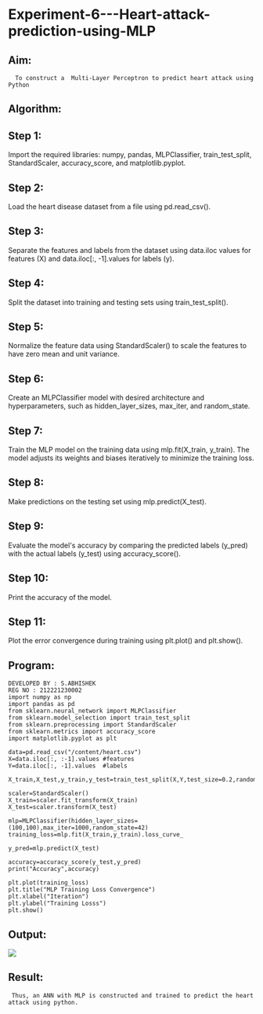 # Experiment-6---Heart-attack-prediction-using-MLP
## Aim:
      To construct a  Multi-Layer Perceptron to predict heart attack using Python
## Algorithm:

## Step 1:
Import the required libraries: numpy, pandas, MLPClassifier, train_test_split, StandardScaler, accuracy_score, and matplotlib.pyplot.
## Step 2:
Load the heart disease dataset from a file using pd.read_csv().
## Step 3:
Separate the features and labels from the dataset using data.iloc values for features (X) and data.iloc[:, -1].values for labels (y).
## Step 4:
Split the dataset into training and testing sets using train_test_split().
## Step 5:
Normalize the feature data using StandardScaler() to scale the features to have zero mean and unit variance.
## Step 6:
Create an MLPClassifier model with desired architecture and hyperparameters, such as hidden_layer_sizes, max_iter, and random_state.
## Step 7:
Train the MLP model on the training data using mlp.fit(X_train, y_train). The model adjusts its weights and biases iteratively to minimize the training loss.
## Step 8:
Make predictions on the testing set using mlp.predict(X_test).
## Step 9:
Evaluate the model's accuracy by comparing the predicted labels (y_pred) with the actual labels (y_test) using accuracy_score().
## Step 10:
Print the accuracy of the model.
## Step 11:
Plot the error convergence during training using plt.plot() and plt.show().

## Program:
```
DEVELOPED BY : S.ABHISHEK
REG NO : 212221230002
import numpy as np
import pandas as pd 
from sklearn.neural_network import MLPClassifier 
from sklearn.model_selection import train_test_split
from sklearn.preprocessing import StandardScaler 
from sklearn.metrics import accuracy_score
import matplotlib.pyplot as plt

data=pd.read_csv("/content/heart.csv")
X=data.iloc[:, :-1].values #features 
Y=data.iloc[:, -1].values  #labels 

X_train,X_test,y_train,y_test=train_test_split(X,Y,test_size=0.2,random_state=42)

scaler=StandardScaler()
X_train=scaler.fit_transform(X_train)
X_test=scaler.transform(X_test)

mlp=MLPClassifier(hidden_layer_sizes=(100,100),max_iter=1000,random_state=42)
training_loss=mlp.fit(X_train,y_train).loss_curve_

y_pred=mlp.predict(X_test)

accuracy=accuracy_score(y_test,y_pred)
print("Accuracy",accuracy)

plt.plot(training_loss)
plt.title("MLP Training Loss Convergence")
plt.xlabel("Iteration")
plt.ylabel("Training Losss")
plt.show()
```

## Output:
![](./o1.png)
## Result:
     Thus, an ANN with MLP is constructed and trained to predict the heart attack using python.
     
